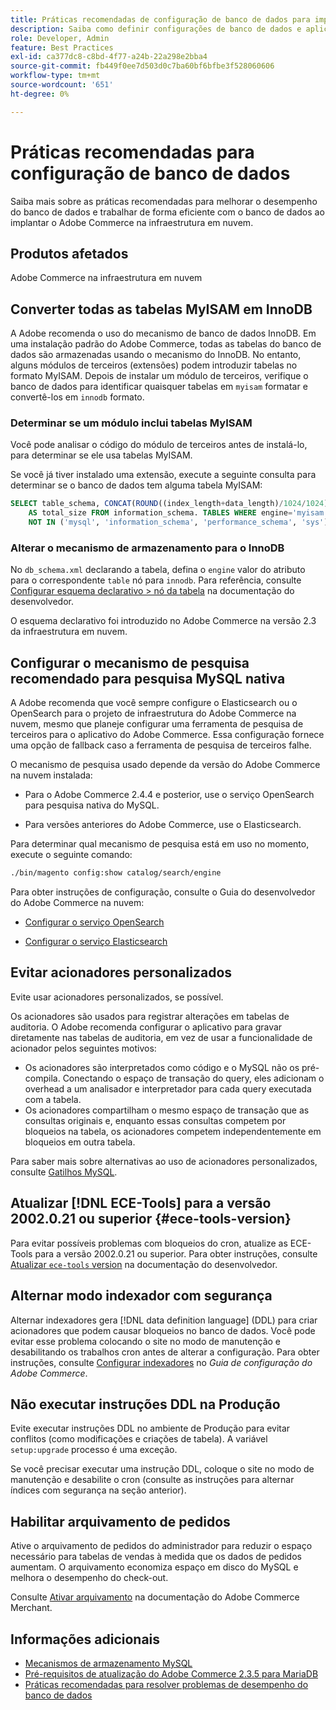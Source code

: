 ```yaml
---
title: Práticas recomendadas de configuração de banco de dados para implantações em nuvem
description: Saiba como definir configurações de banco de dados e aplicativo para melhorar o desempenho ao implantar o Adobe Commerce na infraestrutura em nuvem.
role: Developer, Admin
feature: Best Practices
exl-id: ca377dc8-c8bd-4f77-a24b-22a298e2bba4
source-git-commit: fb449f0ee7d503d0c7ba60bf6bfbe3f528060606
workflow-type: tm+mt
source-wordcount: '651'
ht-degree: 0%

---
```


# Práticas recomendadas para configuração de banco de dados

Saiba mais sobre as práticas recomendadas para melhorar o desempenho do banco de dados e trabalhar de forma eficiente com o banco de dados ao implantar o Adobe Commerce na infraestrutura em nuvem.

## Produtos afetados

Adobe Commerce na infraestrutura em nuvem

## Converter todas as tabelas MyISAM em InnoDB

A Adobe recomenda o uso do mecanismo de banco de dados InnoDB. Em uma instalação padrão do Adobe Commerce, todas as tabelas do banco de dados são armazenadas usando o mecanismo do InnoDB. No entanto, alguns módulos de terceiros (extensões) podem introduzir tabelas no formato MyISAM. Depois de instalar um módulo de terceiros, verifique o banco de dados para identificar quaisquer tabelas em `myisam` formatar e convertê-los em `innodb` formato.

### Determinar se um módulo inclui tabelas MyISAM

Você pode analisar o código do módulo de terceiros antes de instalá-lo, para determinar se ele usa tabelas MyISAM.

Se você já tiver instalado uma extensão, execute a seguinte consulta para determinar se o banco de dados tem alguma tabela MyISAM:

```sql
SELECT table_schema, CONCAT(ROUND((index_length+data_length)/1024/1024),'MB')
    AS total_size FROM information_schema. TABLES WHERE engine='myisam' AND table_schema
    NOT IN ('mysql', 'information_schema', 'performance_schema', 'sys');
```

### Alterar o mecanismo de armazenamento para o InnoDB

No `db_schema.xml` declarando a tabela, defina o `engine` valor do atributo para o correspondente `table` nó para `innodb`. Para referência, consulte [Configurar esquema declarativo > nó da tabela](https://developer.adobe.com/commerce/php/development/components/declarative-schema/configuration/) na documentação do desenvolvedor.

O esquema declarativo foi introduzido no Adobe Commerce na versão 2.3 da infraestrutura em nuvem.

## Configurar o mecanismo de pesquisa recomendado para pesquisa MySQL nativa

A Adobe recomenda que você sempre configure o Elasticsearch ou o OpenSearch para o projeto de infraestrutura do Adobe Commerce na nuvem, mesmo que planeje configurar uma ferramenta de pesquisa de terceiros para o aplicativo do Adobe Commerce. Essa configuração fornece uma opção de fallback caso a ferramenta de pesquisa de terceiros falhe.

O mecanismo de pesquisa usado depende da versão do Adobe Commerce na nuvem instalada:

- Para o Adobe Commerce 2.4.4 e posterior, use o serviço OpenSearch para pesquisa nativa do MySQL.

- Para versões anteriores do Adobe Commerce, use o Elasticsearch.

Para determinar qual mecanismo de pesquisa está em uso no momento, execute o seguinte comando:

```bash
./bin/magento config:show catalog/search/engine
```

Para obter instruções de configuração, consulte o Guia do desenvolvedor do Adobe Commerce na nuvem:

- [Configurar o serviço OpenSearch](https://devdocs.magento.com/cloud/project/services-opensearch.html)

- [Configurar o serviço Elasticsearch](https://devdocs.magento.com/cloud/project/services-elastic.html)

## Evitar acionadores personalizados

Evite usar acionadores personalizados, se possível.

Os acionadores são usados para registrar alterações em tabelas de auditoria. O Adobe recomenda configurar o aplicativo para gravar diretamente nas tabelas de auditoria, em vez de usar a funcionalidade de acionador pelos seguintes motivos:

- Os acionadores são interpretados como código e o MySQL não os pré-compila. Conectando o espaço de transação do query, eles adicionam o overhead a um analisador e interpretador para cada query executada com a tabela.
- Os acionadores compartilham o mesmo espaço de transação que as consultas originais e, enquanto essas consultas competem por bloqueios na tabela, os acionadores competem independentemente em bloqueios em outra tabela.

Para saber mais sobre alternativas ao uso de acionadores personalizados, consulte [Gatilhos MySQL](mysql-configuration.md#triggers).

## Atualizar [!DNL ECE-Tools] para a versão 2002.0.21 ou superior {#ece-tools-version}

Para evitar possíveis problemas com bloqueios do cron, atualize as ECE-Tools para a versão 2002.0.21 ou superior. Para obter instruções, consulte [Atualizar `ece-tools` version](https://devdocs.magento.com/cloud/project/ece-tools-update.html) na documentação do desenvolvedor.

## Alternar modo indexador com segurança

<!--This best practice might belong in the Maintenance phase. Database lock prevention might be consolidated under a single heading-->

Alternar indexadores gera [!DNL data definition language] (DDL) para criar acionadores que podem causar bloqueios no banco de dados. Você pode evitar esse problema colocando o site no modo de manutenção e desabilitando os trabalhos cron antes de alterar a configuração.
Para obter instruções, consulte [Configurar indexadores](https://experienceleague.adobe.com/docs/commerce-operations/configuration-guide/cli/manage-indexers.html#configure-indexers-1) no *Guia de configuração do Adobe Commerce*.

## Não executar instruções DDL na Produção

Evite executar instruções DDL no ambiente de Produção para evitar conflitos (como modificações e criações de tabela). A variável `setup:upgrade` processo é uma exceção.

Se você precisar executar uma instrução DDL, coloque o site no modo de manutenção e desabilite o cron (consulte as instruções para alternar índices com segurança na seção anterior).

## Habilitar arquivamento de pedidos

Ative o arquivamento de pedidos do administrador para reduzir o espaço necessário para tabelas de vendas à medida que os dados de pedidos aumentam. O arquivamento economiza espaço em disco do MySQL e melhora o desempenho do check-out.

Consulte [Ativar arquivamento](https://experienceleague.adobe.com/docs/commerce-admin/stores-sales/order-management/orders/order-archive.html) na documentação do Adobe Commerce Merchant.

## Informações adicionais

- [Mecanismos de armazenamento MySQL](https://dev.mysql.com/doc/refman/8.0/en/storage-engines.html)
- [Pré-requisitos de atualização do Adobe Commerce 2.3.5 para MariaDB](../maintenance/mariadb-upgrade.md)
- [Práticas recomendadas para resolver problemas de desempenho do banco de dados](../maintenance/resolve-database-performance-issues.md)

